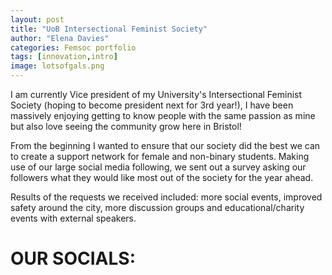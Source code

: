 ```yaml
---
layout: post
title: "UoB Intersectional Feminist Society"
author: "Elena Davies"
categories: Femsoc portfolio 
tags: [innovation,intro]
image: lotsofgals.png
---
```


I am currently Vice president of my University's Intersectional Feminist Society (hoping to become president next for 3rd year!), I have been massively enjoying getting to know people with the same passion as mine but also love seeing the community grow here in Bristol! 

From the beginning I wanted to ensure that our society did the best we can to create a support network for female and non-binary students. Making use of our large social media following, we sent out a survey asking our followers what they would like most out of the society for the year ahead. 

Results of the requests we received included: more social events, improved safety around the city, more discussion groups and educational/charity events with external speakers. 

# **OUR SOCIALS:**

